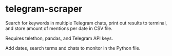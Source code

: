# telegram-scraper
Search for keywords in multiple Telegram chats, print out results to terminal, and store amount of mentions per date in CSV file.

Requires telethon, pandas, and Telegram API keys.

Add dates, search terms and chats to monitor in the Python file.



